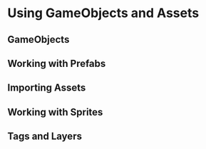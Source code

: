 # Using GameObjects and Assets

## GameObjects

## Working with Prefabs

## Importing Assets

## Working with Sprites

## Tags and Layers